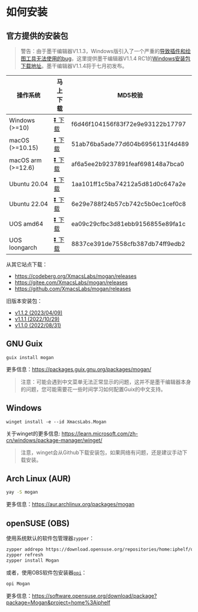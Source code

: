 # 如何安装
## 官方提供的安装包
> 警告：由于墨干编辑器V1.1.3，Windows版引入了一个严重的[导致插件和绘图工具无法使用的bug](https://github.com/XmacsLabs/mogan/issues/701)，这里提供墨干编辑器V1.1.4 RC1的[Windows安装包下载地址](https://gitee.com/XmacsLabs/mogan/attach_files/1447179/download)。墨干编辑器V1.1.4将于七月初发布。

| 操作系统 | 马上下载 | MD5校验 |
|-------|-----|--------|
| Windows (>=10)| [⏬ 下载](https://mirrors.ustc.edu.cn/github-release/XmacsLabs/mogan/Mogan%20Editor%20v1.1.3/Mogan-v1.1.3-64bit-installer.exe) | f6d46f104156f83f72e9e93122b17797 |
| macOS (>=10.15) | [⏬ 下载](https://mirrors.ustc.edu.cn/github-release/XmacsLabs/mogan/Mogan%20Editor%20v1.1.3/Mogan_v1.1.3.dmg) | 51ab76ba5ade77d604b6956131f4d489 |
| macOS arm (>=12.6) | [⏬ 下载](https://mirrors.ustc.edu.cn/github-release/XmacsLabs/mogan/Mogan%20Editor%20v1.1.3/Mogan_arm_v1.1.3.dmg) | af6a5ee2b9237891feaf698148a7bca0 |
| Ubuntu 20.04 | [⏬ 下载](https://mirrors.ustc.edu.cn/github-release/XmacsLabs/mogan/Mogan%20Editor%20v1.1.3/mogan-v1.1.3-ubuntu20.04.deb) | 1aa101ff1c5ba74212a5d81d0c647a2e |
| Ubuntu 22.04 | [⏬ 下载](https://mirrors.ustc.edu.cn/github-release/XmacsLabs/mogan/Mogan%20Editor%20v1.1.3/mogan-v1.1.3-ubuntu22.04.deb) | 6e29e788f24b57cb742c5b0ec1cef0c8 |
| UOS amd64 | [⏬ 下载](https://mirrors.ustc.edu.cn/github-release/XmacsLabs/mogan/Mogan%20Editor%20v1.1.3/mogan_1.1.3-uos-amd64.deb) | ea09c29cfbc3d81ebb9156855e89fa1c |
| UOS loongarch | [⏬ 下载](https://mirrors.ustc.edu.cn/github-release/XmacsLabs/mogan/Mogan%20Editor%20v1.1.3/mogan_1.1.3-uos-loongarch64.deb) | 8837ce391de7558cfb387db74ff9edb2 |

从其它站点下载：
+ https://codeberg.org/XmacsLabs/mogan/releases
+ https://gitee.com/XmacsLabs/mogan/releases
+ https://github.com/XmacsLabs/mogan/releases

旧版本安装包：
+ [v1.1.2 (2023/04/09)](https://gitee.com/XmacsLabs/mogan/releases/tag/v1.1.2)
+ [v1.1.1 (2022/10/29)](https://gitee.com/XmacsLabs/mogan/releases/tag/v1.1.1)
+ [v1.1.0 (2022/08/31)](https://gitee.com/XmacsLabs/mogan/releases/tag/v1.1.0)


## GNU Guix
```
guix install mogan
```
更多信息：https://packages.guix.gnu.org/packages/mogan/

> 注意：可能会遇到中文菜单无法正常显示的问题，这并不是墨干编辑器本身的问题，您可能需要花一些时间学习如何配置Guix的中文支持。

## Windows
```
winget install -e --id XmacsLabs.Mogan
```
关于winget的更多信息: https://learn.microsoft.com/zh-cn/windows/package-manager/winget/

> 注意，winget会从Github下载安装包，如果网络有问题，还是建议手动下载安装。

## Arch Linux (AUR)
```bash
yay -S mogan
```
更多信息：https://aur.archlinux.org/packages/mogan

## openSUSE (OBS)

使用系统默认的软件包管理器`zypper`：

```bash
zypper addrepo https://download.opensuse.org/repositories/home:iphelf/openSUSE_Tumbleweed/home:iphelf.repo
zypper refresh
zypper install Mogan
```

或者，使用OBS软件包安装器[`opi`](https://software.opensuse.org/package/opi)：

```bash
opi Mogan
```

更多信息：https://software.opensuse.org/download/package?package=Mogan&project=home%3Aiphelf

